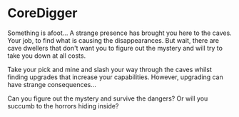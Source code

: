 # CoreDigger

Something is afoot... A strange presence has brought you here to the caves. Your job, to find what is causing the disappearances. But wait, there are cave dwellers that don't want you to figure out the mystery and will try to take you down at all costs. 

Take your pick and mine and slash your way through the caves whilst finding upgrades that increase your capabilities. However, upgrading can have strange consequences... 

Can you figure out the mystery and survive the dangers? Or will you succumb to the horrors hiding inside?
